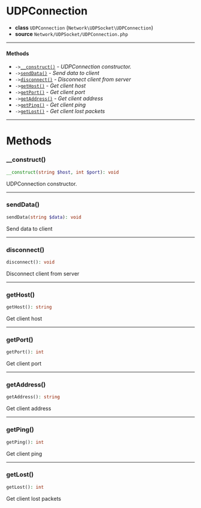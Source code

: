 # UDPConnection

- **class** `UDPConnection` (`Network\UDPSocket\UDPConnection`)
- **source** `Network/UDPSocket/UDPConnection.php`

---

#### Methods

- `->`[`__construct()`](#method-__construct) - _UDPConnection constructor._
- `->`[`sendData()`](#method-senddata) - _Send data to client_
- `->`[`disconnect()`](#method-disconnect) - _Disconnect client from server_
- `->`[`getHost()`](#method-gethost) - _Get client host_
- `->`[`getPort()`](#method-getport) - _Get client port_
- `->`[`getAddress()`](#method-getaddress) - _Get client address_
- `->`[`getPing()`](#method-getping) - _Get client ping_
- `->`[`getLost()`](#method-getlost) - _Get client lost packets_

---
# Methods

<a name="method-__construct"></a>

### __construct()
```php
__construct(string $host, int $port): void
```
UDPConnection constructor.

---

<a name="method-senddata"></a>

### sendData()
```php
sendData(string $data): void
```
Send data to client

---

<a name="method-disconnect"></a>

### disconnect()
```php
disconnect(): void
```
Disconnect client from server

---

<a name="method-gethost"></a>

### getHost()
```php
getHost(): string
```
Get client host

---

<a name="method-getport"></a>

### getPort()
```php
getPort(): int
```
Get client port

---

<a name="method-getaddress"></a>

### getAddress()
```php
getAddress(): string
```
Get client address

---

<a name="method-getping"></a>

### getPing()
```php
getPing(): int
```
Get client ping

---

<a name="method-getlost"></a>

### getLost()
```php
getLost(): int
```
Get client lost packets